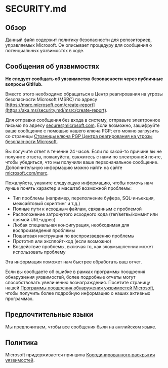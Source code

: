 # SECURITY.md

## Обзор

Данный файл содержит политику безопасности для репозиториев, управляемых Microsoft. Он описывает процедуру для сообщения о потенциальных уязвимостях в коде.

## Сообщения об уязвимостях

**Не следует сообщать об уязвимостях безопасности через публичные вопросы GitHub.**

Вместо этого необходимо обращаться в Центр реагирования на угрозы безопасности Microsoft (MSRC) по адресу [https://msrc.microsoft.com/create-report](https://aka.ms/security.md/msrc/create-report).

Для отправки сообщения без входа в систему, отправьте электронное письмо по адресу [secure@microsoft.com](mailto:secure@microsoft.com).  Если возможно, зашифруйте ваше сообщение с помощью нашего ключа PGP; его можно загрузить со страницы [Страницы ключа PGP Центра реагирования на угрозы безопасности Microsoft](https://aka.ms/security.md/msrc/pgp).

Вы получите ответ в течение 24 часов. Если по какой-то причине вы не получите ответа, пожалуйста, свяжитесь с нами по электронной почте, чтобы убедиться, что мы получили ваше первоначальное сообщение. Дополнительную информацию можно найти на сайте [microsoft.com/msrc](https://www.microsoft.com/msrc).

Пожалуйста, укажите следующую информацию, чтобы помочь нам лучше понять характер и масштаб возможной проблемы:

* Тип проблемы (например, переполнение буфера, SQL-инъекция, межсайтовый скриптинг и т.д.)
* Полные пути к исходным файлам, связанным с проблемой
* Расположение затронутого исходного кода (тег/ветвь/коммит или прямой URL-адрес)
* Любая специальная конфигурация, необходимая для воспроизведения проблемы
* Пошаговая инструкция по воспроизведению проблемы
* Прототип или эксплойт-код (если возможно)
* Воздействие проблемы, включая то, как злоумышленник может использовать проблему

Эта информация поможет нам быстрее обработать ваш отчет.

Если вы сообщаете об ошибке в рамках программы поощрения обнаружения уязвимостей, более подробные отчеты могут способствовать увеличению вознаграждения. Посетите страницу нашей [Программы поощрения обнаружения уязвимостей Microsoft](https://aka.ms/security.md/msrc/bounty), чтобы получить более подробную информацию о наших активных программах.

## Предпочтительные языки

Мы предпочитаем, чтобы все сообщения были на английском языке.

## Политика

Microsoft придерживается принципа [Координированного раскрытия уязвимостей](https://aka.ms/security.md/cvd).